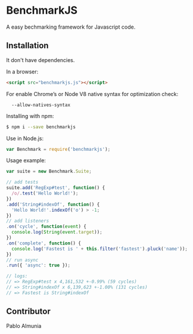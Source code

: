 # BenchmarkJS

A easy bechmarking framework for Javascript code.

## Installation

It don't have dependencies.

In a browser:

```html
<script src="benchmarkjs.js"></script>
```

For enable Chrome’s or Node V8 native syntax for optimization check:

```
  --allow-natives-syntax
```

Installing with npm:

```bash
$ npm i --save benchmarkjs
```

Use in Node.js:

```js
var Benchmark = require('benchmarkjs');
```


Usage example:

```js
var suite = new Benchmark.Suite;

// add tests
suite.add('RegExp#test', function() {
  /o/.test('Hello World!');
})
.add('String#indexOf', function() {
  'Hello World!'.indexOf('o') > -1;
})
// add listeners
.on('cycle', function(event) {
  console.log(String(event.target));
})
.on('complete', function() {
  console.log('Fastest is ' + this.filter('fastest').pluck('name'));
})
// run async
.run({ 'async': true });

// logs:
// => RegExp#test x 4,161,532 +-0.99% (59 cycles)
// => String#indexOf x 6,139,623 +-1.00% (131 cycles)
// => Fastest is String#indexOf
```


## Contributor

Pablo Almunia 
